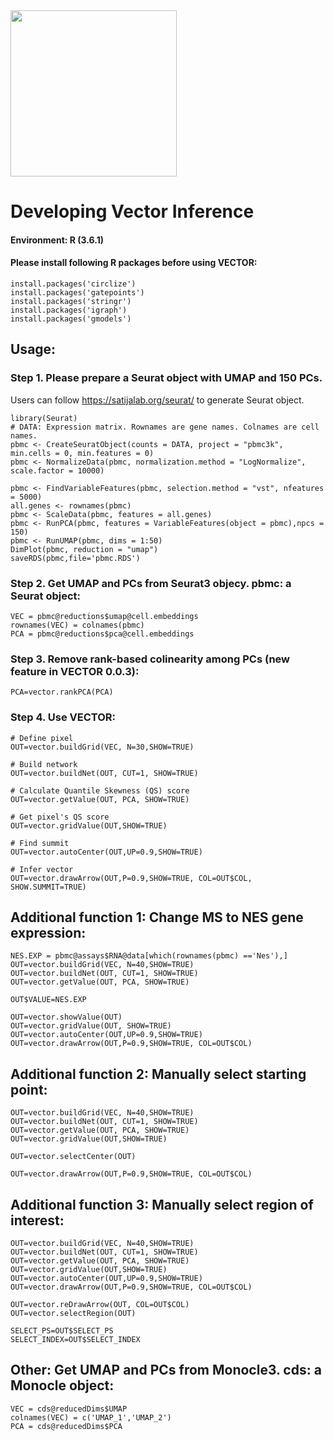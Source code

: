 <img src="https://github.com/jumphone/BEER/blob/master/DATA/Vector_LOGO.png" width="266">

# Developing Vector Inference

#### Environment: R (3.6.1)

#### Please install following R packages before using VECTOR:

    install.packages('circlize')
    install.packages('gatepoints')
    install.packages('stringr')
    install.packages('igraph')
    install.packages('gmodels')

## Usage:

### Step 1. Please prepare a Seurat object with UMAP and 150 PCs.
Users can follow https://satijalab.org/seurat/ to generate Seurat object.

    library(Seurat)
    # DATA: Expression matrix. Rownames are gene names. Colnames are cell names.
    pbmc <- CreateSeuratObject(counts = DATA, project = "pbmc3k", min.cells = 0, min.features = 0)
    pbmc <- NormalizeData(pbmc, normalization.method = "LogNormalize", scale.factor = 10000)

    pbmc <- FindVariableFeatures(pbmc, selection.method = "vst", nfeatures = 5000)
    all.genes <- rownames(pbmc)
    pbmc <- ScaleData(pbmc, features = all.genes)
    pbmc <- RunPCA(pbmc, features = VariableFeatures(object = pbmc),npcs = 150)
    pbmc <- RunUMAP(pbmc, dims = 1:50)
    DimPlot(pbmc, reduction = "umap")
    saveRDS(pbmc,file='pbmc.RDS')

### Step 2. Get UMAP and PCs from Seurat3 objecy. pbmc: a Seurat object:

    VEC = pbmc@reductions$umap@cell.embeddings
    rownames(VEC) = colnames(pbmc)
    PCA = pbmc@reductions$pca@cell.embeddings


### Step 3. Remove rank-based colinearity among PCs (new feature in VECTOR 0.0.3):   

    PCA=vector.rankPCA(PCA)

### Step 4. Use VECTOR:


    # Define pixel
    OUT=vector.buildGrid(VEC, N=30,SHOW=TRUE)
    
    # Build network
    OUT=vector.buildNet(OUT, CUT=1, SHOW=TRUE)
    
    # Calculate Quantile Skewness (QS) score
    OUT=vector.getValue(OUT, PCA, SHOW=TRUE)
    
    # Get pixel's QS score
    OUT=vector.gridValue(OUT,SHOW=TRUE)
    
    # Find summit
    OUT=vector.autoCenter(OUT,UP=0.9,SHOW=TRUE)
    
    # Infer vector
    OUT=vector.drawArrow(OUT,P=0.9,SHOW=TRUE, COL=OUT$COL, SHOW.SUMMIT=TRUE)


## Additional function 1: Change MS to NES gene expression:

    NES.EXP = pbmc@assays$RNA@data[which(rownames(pbmc) =='Nes'),]
    OUT=vector.buildGrid(VEC, N=40,SHOW=TRUE)
    OUT=vector.buildNet(OUT, CUT=1, SHOW=TRUE)
    OUT=vector.getValue(OUT, PCA, SHOW=TRUE)

    OUT$VALUE=NES.EXP

    OUT=vector.showValue(OUT)
    OUT=vector.gridValue(OUT, SHOW=TRUE)
    OUT=vector.autoCenter(OUT,UP=0.9,SHOW=TRUE)
    OUT=vector.drawArrow(OUT,P=0.9,SHOW=TRUE, COL=OUT$COL)

    
## Additional function 2: Manually select starting point:

    OUT=vector.buildGrid(VEC, N=40,SHOW=TRUE)
    OUT=vector.buildNet(OUT, CUT=1, SHOW=TRUE)
    OUT=vector.getValue(OUT, PCA, SHOW=TRUE)
    OUT=vector.gridValue(OUT,SHOW=TRUE)

    OUT=vector.selectCenter(OUT)

    OUT=vector.drawArrow(OUT,P=0.9,SHOW=TRUE, COL=OUT$COL)

## Additional function 3: Manually select region of interest:

    OUT=vector.buildGrid(VEC, N=40,SHOW=TRUE)
    OUT=vector.buildNet(OUT, CUT=1, SHOW=TRUE)
    OUT=vector.getValue(OUT, PCA, SHOW=TRUE)
    OUT=vector.gridValue(OUT,SHOW=TRUE)
    OUT=vector.autoCenter(OUT,UP=0.9,SHOW=TRUE)
    OUT=vector.drawArrow(OUT,P=0.9,SHOW=TRUE, COL=OUT$COL)

    OUT=vector.reDrawArrow(OUT, COL=OUT$COL)
    OUT=vector.selectRegion(OUT)

    SELECT_PS=OUT$SELECT_PS
    SELECT_INDEX=OUT$SELECT_INDEX




## Other: Get UMAP and PCs from Monocle3. cds: a Monocle object:
   
    VEC = cds@reducedDims$UMAP
    colnames(VEC) = c('UMAP_1','UMAP_2')
    PCA = cds@reducedDims$PCA

